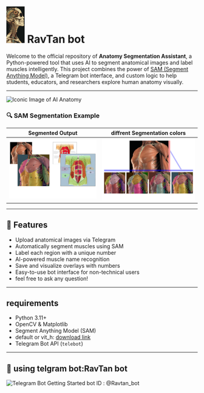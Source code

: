 # <img src="https://github.com/amirhoss2004/RavTan_project/blob/e069c5603c858c2296a91bc26917b8eeba5ed21f/assets/bd0b0a1ffd067a59de11b4b85b4c78e7.jpg" width="48"> RavTan bot

Welcome to the official repository of **Anatomy Segmentation Assistant**, a Python-powered tool that uses AI to segment anatomical images and label muscles intelligently. This project combines the power of [SAM (Segment Anything Model)](https://github.com/facebookresearch/segment-anything), a Telegram bot interface, and custom logic to help students, educators, and researchers explore human anatomy visually.

---

![Iconic Image of AI Anatomy](https://example.com/iconic-anatomy-image.jpg)

### 🔍 SAM Segmentation Example

| Segmented Output | diffrent Segmentation colors  |
|----------------|------------------|
| ![segment](https://github.com/amirhoss2004/RavTan_project/blob/57bbd3106545d12fd072cc068d7014f852671420/assets/Untitled-2.jpg) | ![Segmented](https://github.com/amirhoss2004/RavTan_project/blob/57bbd3106545d12fd072cc068d7014f852671420/assets/Untitled-3.jpg) |

---

## 🚀 Features

- Upload anatomical images via Telegram
- Automatically segment muscles using SAM
- Label each region with a unique number
- AI-powered muscle name recognition
- Save and visualize overlays with numbers
- Easy-to-use bot interface for non-technical users
- feel free to ask any question!

---

## requirements

- Python 3.11+
- OpenCV & Matplotlib
- Segment Anything Model (SAM)
- default or vit_h: [download link](https://dl.fbaipublicfiles.com/segment_anything/sam_vit_h_4b8939.pth)
- Telegram Bot API (`telebot`)

---

## 📲 using telgram bot:RavTan bot

![Telegram Bot Getting Started](https://example.com/telegram-bot-start.jpg)
bot ID : @Ravtan_bot

